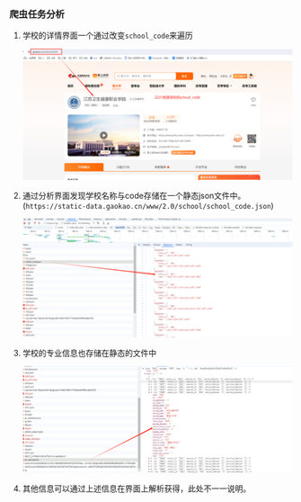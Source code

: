 ### 爬虫任务分析

1. 学校的详情界面一个通过改变`school_code`来遍历
   
   ![school_code](./img/school_code_url.jpg)

2. 通过分析界面发现学校名称与code存储在一个静态json文件中。(`https://static-data.gaokao.cn/www/2.0/school/school_code.json`)
   
   ![分析shcool_code来源](./img/school_code.jpg)

3. 学校的专业信息也存储在静态的文件中
   
   ![专业信息](./img/school_special.jpg)

4. 其他信息可以通过上述信息在界面上解析获得，此处不一一说明。
